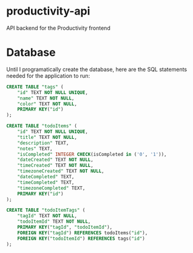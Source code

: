 # productivity-api

API backend for the Productivity frontend

# Database

Until I programatically create the database, here are the SQL statements needed for the application to run:

```sql
CREATE TABLE "tags" (
	"id" TEXT NOT NULL UNIQUE,
	"name" TEXT NOT NULL,
	"color" TEXT NOT NULL,
	PRIMARY KEY("id")
);

CREATE TABLE "todoItems" (
    "id" TEXT NOT NULL UNIQUE,
    "title" TEXT NOT NULL,
    "description" TEXT,
    "notes" TEXT,
    "isCompleted" INTEGER CHECK(isCompleted in ('0', '1')),
    "dateCreated" TEXT NOT NULL,
	"timeCreated" TEXT NOT NULL,
	"timezoneCreated" TEXT NOT NULL,
    "dateCompleted" TEXT,
	"timeCompleted" TEXT,
	"timezoneCompleted" TEXT,
    PRIMARY KEY("id")
);

CREATE TABLE "todoItemTags" (
	"tagId" TEXT NOT NULL,
	"todoItemId" TEXT NOT NULL,
	PRIMARY KEY("tagId", "todoItemId"),
	FOREIGN KEY("tagId") REFERENCES todoItems("id"),
	FOREIGN KEY("todoItemId") REFERENCES tags("id")
);
```
